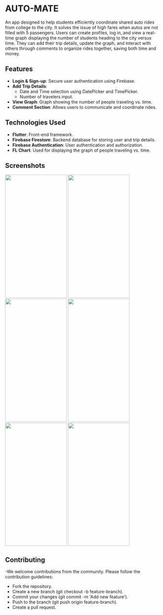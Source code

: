 # AUTO-MATE
An app designed to help students efficiently coordinate shared auto rides from college to the city. It solves the issue of high fares when autos are not filled with 5 passengers. Users can create profiles, log in, and view a real-time graph displaying the number of students heading to the city versus time. They can add their trip details, update the graph, and interact with others through comments to organize rides together, saving both time and money.

## Features
- **Login & Sign-up**: Secure user authentication using Firebase.
- **Add Trip Details**: 
  - Date and Time selection using DatePicker and TimePicker.
  - Number of travelers input.
- **View Graph**: Graph showing the number of people traveling vs. time.
- **Comment Section**: Allows users to communicate and coordinate rides.


## Technologies Used
- **Flutter**: Front-end framework.
- **Firebase Firestore**: Backend database for storing user and trip details.
- **Firebase Authentication**: User authentication and authorization.
- **FL Chart**: Used for displaying the graph of people traveling vs. time.

## Screenshots

<img src="https://github.com/user-attachments/assets/d4cc54e5-141e-4ed9-85e0-6ff34bdfddb8" width="200" height="400">
<img src="https://github.com/user-attachments/assets/ef606663-4b8c-4d5a-a680-0a1d333f34fa" width="200" height="400">
<img src="https://github.com/user-attachments/assets/88ce65b3-0e17-473f-86a5-5b737a7b1d7b" width="200" height="400">
<img src="https://github.com/user-attachments/assets/f53c7716-0061-47fc-be8e-11850f42cdcc" width="200" height="400">
<img src="https://github.com/user-attachments/assets/3a09712a-0633-4c79-bfb1-825de53591ca" width="200" height="400">
<img src="https://github.com/user-attachments/assets/ac3288e0-7694-4189-af9c-90a8235d0455" width="200" height="400">



## Contributing
-We welcome contributions from the community. Please follow the contribution guidelines:

- Fork the repository.
- Create a new branch (git checkout -b feature-branch).
- Commit your changes (git commit -m 'Add new feature').
- Push to the branch (git push origin feature-branch).
- Create a pull request. 






